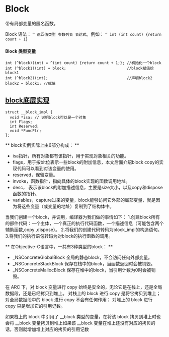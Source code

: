 # Block

带有局部变量的匿名函数。

Block 语法： `^ 返回值类型 参数列表 表达式`。例如： `^ int (int count) {return count + 1}`

#### Block 类型变量

```
int (^block)(int) = ^(int count) {return count + 1;}; //初始化一个block
int (^block1)(int) = block;                           //block赋值给block1
int (^block2)(int);                                   //声明block2
block2 = block1; //赋值
```

## [block底层实现](http://www.dreamingwish.com/article/block%E4%BB%8B%E7%BB%8D%EF%BC%88%E4%B8%89%EF%BC%89%E6%8F%AD%E5%BC%80%E7%A5%9E%E7%A7%98%E9%9D%A2%E7%BA%B1%EF%BC%88%E4%B8%8A%EF%BC%89.html)

```
struct __block_impl {
  void *isa; // 说明block可以是一个对象
  int Flags;
  int Reserved;
  void *FuncPtr;
}; 
```

** block实例实际上由6部分构成： **
- isa指针，所有对象都有该指针，用于实现对象相关的功能。
- flags，用于按bit位表示一些block的附加信息，本文后面介绍block copy的实现代码可以看到对该变量的使用。
- reserved，保留变量。
- invoke，函数指针，指向具体的block实现的函数调用地址。
- desc， 表示该block的附加描述信息，主要是size大小，以及copy和dispose函数的指针。
- variables，capture过来的变量，block能够访问它外部的局部变量，就是因为将这些变量（或变量的地址）复制到了结构体中。


当我们创建一个block，并调用，编译器为我们做的事情如下：
1.创建block所有的部件代码：一个主体，一个真正的执行代码函数，一个描述信息（可能包含两个辅助函数,copy ,dispose）。
2.将我们的创建代码转码为block_impl的构造语句。
3.将我们的执行语句转码为对block的执行函数的调用。



** 在Objective-C语言中，一共有3种类型的block： **
- _NSConcreteGlobalBlock 全局的静态block，不会访问任何外部变量。
- _NSConcreteStackBlock 保存在栈中的block，当函数返回时会被销毁。
- _NSConcreteMallocBlock 保存在堆中的block，当引用计数为0时会被销毁。

在 ARC 下，对 block 变量进行 copy 始终是安全的，无论它是在栈上，还是全局数据段，还是已经拷贝到堆上。
对栈上的 block 进行 copy 是将它拷贝到堆上；
对全局数据段中的 block 进行 copy 不会有任何作用；
对堆上的 block 进行 copy 只是增加它的引用记数。

如果栈上的 block 中引用了 __block 类型的变量，在将该 block 拷贝到堆上时也会将 __block 变量拷贝到堆上如果该 __block 变量在堆上还没有对应的拷贝的话，否则就增加堆上对应的拷贝的引用记数
